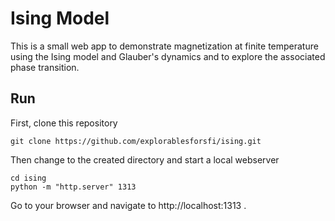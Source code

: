 # Ising Model

This is a small web app to demonstrate magnetization
at finite temperature using the Ising model and Glauber's
dynamics and to explore the associated phase transition.

## Run

First, clone this repository

    git clone https://github.com/explorablesforsfi/ising.git

Then change to the created directory and start a local webserver

    cd ising
    python -m "http.server" 1313
    
Go to your browser and navigate to http://localhost:1313 .

